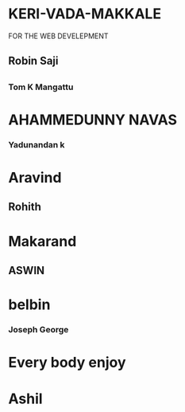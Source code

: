 # KERI-VADA-MAKKALE
FOR THE WEB DEVELEPMENT
<h2>Robin Saji<h2>
<h3>Tom K Mangattu</h3>
<H1>AHAMMEDUNNY NAVAS</H1>
<h3>Yadunandan k</h3>
<h1>Aravind</h1>
<h2>Rohith</h2>
<h1>Makarand</h1>
<h2>ASWIN <h2>
<h1>belbin</h1>
<h3>Joseph George</h3>
  <h1>Every body enjoy</h1>
<h1>Ashil</h1>
